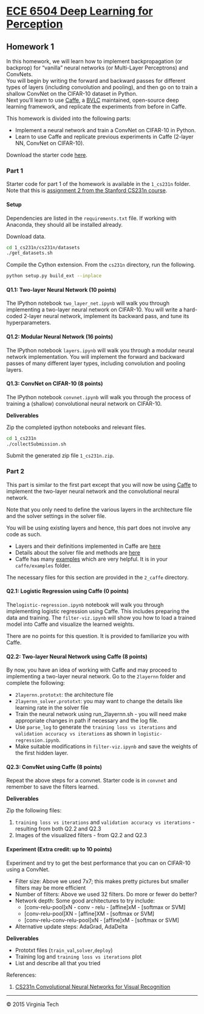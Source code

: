 # [ECE 6504 Deep Learning for Perception][5]

## Homework 1

In this homework, we will learn how to implement backpropagation (or backprop) for 
“vanilla” neural networks (or Multi-Layer Perceptrons) and ConvNets.   
You will begin by writing the forward and backward
passes for different types of layers (including convolution and pooling),
and then go on to train a shallow ConvNet on the CIFAR-10 dataset in Python.   
Next you’ll learn to use [Caffe][3], a [BVLC][4] maintained, open-source deep learning framework,
and replicate the experiments from before in Caffe.

This homework is divided into the following parts:

- Implement a neural network and train a ConvNet on CIFAR-10 in Python.
- Learn to use Caffe and replicate previous experiments in Caffe (2-layer NN, ConvNet on CIFAR-10).

Download the starter code [here](https://github.com/batra-mlp-lab/VT-F15-ECE6504-HW1/archive/1.0.zip).

### Part 1

Starter code for part 1 of the homework is available in the `1_cs231n` folder.
Note that this is [assignment 2 from the Stanford CS231n course][1].

#### Setup

Dependencies are listed in the `requirements.txt` file. If working with Anaconda, they should all be installed already.

Download data.

```bash
cd 1_cs231n/cs231n/datasets
./get_datasets.sh
```

Compile the Cython extension. From the `cs231n` directory, run the following.

```bash
python setup.py build_ext --inplace
```

#### Q1.1: Two-layer Neural Network (10 points)

The IPython notebook `two_layer_net.ipynb` will walk you through implementing a
two-layer neural network on CIFAR-10. You will write a hard-coded 2-layer
neural network, implement its backward pass, and tune its hyperparameters.

#### Q1.2: Modular Neural Network (16 points)

The IPython notebook `layers.ipynb` will walk you through a modular neural network
implementation. You will implement the forward and backward passes of many
different layer types, including convolution and pooling layers.

#### Q1.3: ConvNet on CIFAR-10 (8 points)

The IPython notebook `convnet.ipynb` will walk you through the process of training
a (shallow) convolutional neural network on CIFAR-10.

**Deliverables**

Zip the completed ipython notebooks and relevant files.

```bash
cd 1_cs231n
./collectSubmission.sh
```

Submit the generated zip file `1_cs231n.zip`.

### Part 2

This part is similar to the first part except that you will now be using [Caffe][3] to 
implement the two-layer neural network and the convolutional neural network.

Note that you only need to define the various layers in 
the architecture file and the solver settings in the solver file.

You will be using existing layers and hence, this part does not involve any code as such.

- Layers and their definitions implemented in Caffe are [here][6]
- Details about the solver file and methods are [here][7]
- Caffe has many [examples][8] which are very helpful. It is in your `caffe/examples` folder. 

The necessary files for this section are provided in the `2_caffe` directory.

#### Q2.1: Logistic Regression using Caffe (0 points)

The`logistic-regression.ipynb` notebook will walk you through implementing logistic regression using Caffe. 
This includes preparing the data and training. The `filter-viz.ipynb` will show you how to load a trained model into Caffe
and visualize the learned weights. 

There are no points for this question. It is provided to familiarize you with Caffe.

#### Q2.2: Two-layer Neural Network using Caffe (8 points)

By now, you have an idea of working with Caffe and may proceed to implementing a two-layer neural network. Go to the 
`2layernn` folder and complete the following:

- `2layernn.prototxt`: the architecture file
- `2layernn_solver.prototxt`: you may want to change the details like learning rate in the solver file
- Train the neural network using run_2layernn.sh - you will need make appropriate changes in path if necessary and the log file. 
- Use `parse_log` to generate the `training loss vs iterations` and `validation accuracy vs iterations` as shown in `logistic-regression.ipynb`. 
- Make suitable modifications in `filter-viz.ipynb` and save the weights of the first hidden layer.

#### Q2.3: ConvNet using Caffe (8 points)

Repeat the above steps for a convnet. Starter code is in `convnet` and remember to save the filters learned. 

**Deliverables**

Zip the following files:

1. `training loss vs iterations` and `validation accuracy vs iterations` - resulting from both Q2.2 and Q2.3
2. Images of the visualized filters - from Q2.2 and Q2.3

#### Experiment (Extra credit: up to 10 points)

Experiment and try to get the best performance that you can on CIFAR-10 using a ConvNet.

- Filter size: Above we used 7x7; this makes pretty pictures but smaller filters may be more efficient
- Number of filters: Above we used 32 filters. Do more or fewer do better?
- Network depth: Some good architectures to try include:
    - [conv-relu-pool]xN - conv - relu - [affine]xM - [softmax or SVM]
    - [conv-relu-pool]XN - [affine]XM - [softmax or SVM]
    - [conv-relu-conv-relu-pool]xN - [affine]xM - [softmax or SVM]
- Alternative update steps: AdaGrad, AdaDelta

**Deliverables**

- Prototxt files (`train_val`,`solver`,`deploy`)
- Training log and `training loss vs iterations` plot
- List and describe all that you tried

References:

1. [CS231n Convolutional Neural Networks for Visual Recognition][2]

[1]: http://cs231n.github.io/assignment2/
[2]: http://cs231n.stanford.edu/
[3]: http://caffe.berkeleyvision.org/
[4]: http://bvlc.eecs.berkeley.edu/
[5]: https://computing.ece.vt.edu/~f15ece6504/
[6]: http://caffe.berkeleyvision.org/tutorial/layers.html
[7]: http://caffe.berkeleyvision.org/tutorial/solver.html
[8]: https://github.com/BVLC/caffe/tree/master/examples

---

&#169; 2015 Virginia Tech
